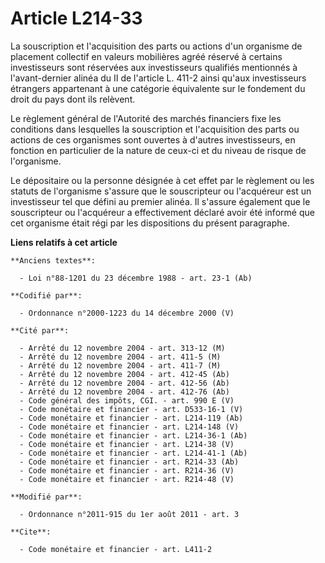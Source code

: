 # Article L214-33

La souscription et l'acquisition des parts ou actions d'un organisme de placement collectif en valeurs mobilières agréé
réservé à certains investisseurs sont réservées aux investisseurs qualifiés mentionnés à l'avant-dernier alinéa du II de
l'article L. 411-2 ainsi qu'aux investisseurs étrangers appartenant à une catégorie équivalente sur le fondement du droit du
pays dont ils relèvent. 

Le règlement général de l'Autorité des marchés financiers fixe les conditions dans lesquelles la souscription et
l'acquisition des parts ou actions de ces organismes sont ouvertes à d'autres investisseurs, en fonction en particulier de la
nature de ceux-ci et du niveau de risque de l'organisme. 

Le dépositaire ou la personne désignée à cet effet par le règlement ou les statuts de l'organisme s'assure que le
souscripteur ou l'acquéreur est un investisseur tel que défini au premier alinéa. Il s'assure également que le souscripteur
ou l'acquéreur a effectivement déclaré avoir été informé que cet organisme était régi par les dispositions du présent
paragraphe.

**Liens relatifs à cet article**

	**Anciens textes**:

	  - Loi n°88-1201 du 23 décembre 1988 - art. 23-1 (Ab)

	**Codifié par**:

	  - Ordonnance n°2000-1223 du 14 décembre 2000 (V)

	**Cité par**:

	  - Arrêté du 12 novembre 2004 - art. 313-12 (M)
	  - Arrêté du 12 novembre 2004 - art. 411-5 (M)
	  - Arrêté du 12 novembre 2004 - art. 411-7 (M)
	  - Arrêté du 12 novembre 2004 - art. 412-45 (Ab)
	  - Arrêté du 12 novembre 2004 - art. 412-56 (Ab)
	  - Arrêté du 12 novembre 2004 - art. 412-76 (Ab)
	  - Code général des impôts, CGI. - art. 990 E (V)
	  - Code monétaire et financier - art. D533-16-1 (V)
	  - Code monétaire et financier - art. L214-119 (Ab)
	  - Code monétaire et financier - art. L214-148 (V)
	  - Code monétaire et financier - art. L214-36-1 (Ab)
	  - Code monétaire et financier - art. L214-38 (V)
	  - Code monétaire et financier - art. L214-41-1 (Ab)
	  - Code monétaire et financier - art. R214-33 (Ab)
	  - Code monétaire et financier - art. R214-36 (V)
	  - Code monétaire et financier - art. R214-48 (V)

	**Modifié par**:

	  - Ordonnance n°2011-915 du 1er août 2011 - art. 3

	**Cite**:

	  - Code monétaire et financier - art. L411-2
